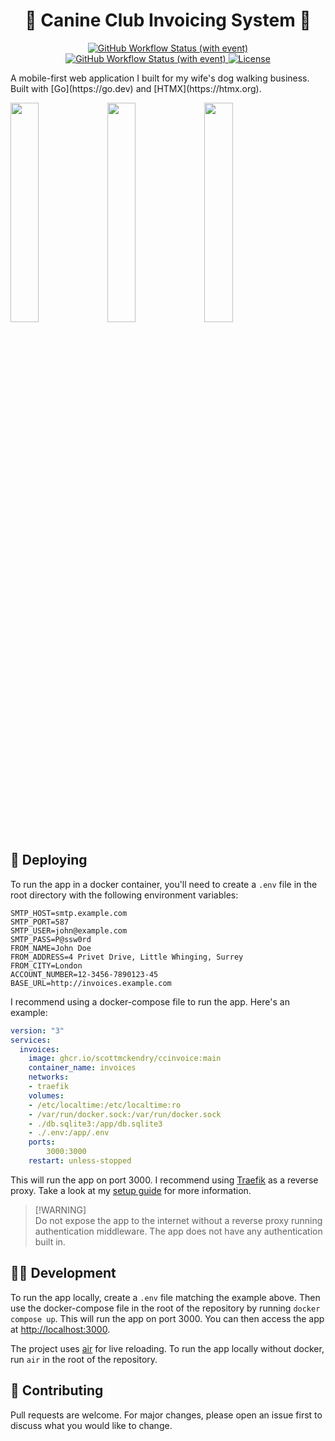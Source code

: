 <h1 align="center">💸 Canine Club Invoicing System 💸</h1>
<p align="center">
    <a href="https://github.com/scottmckendry/Windots/actions/workflows/test.yml">
        <img alt="GitHub Workflow Status (with event)" src="https://img.shields.io/github/actions/workflow/status/scottmckendry/ccinvoice/test.yml?style=for-the-badge&logo=github&label=CI&color=%237dcfff">
    </a>
    <a href="https://github.com/scottmckendry/Windots/actions/workflows/deploy.yml">
        <img alt="GitHub Workflow Status (with event)" src="https://img.shields.io/github/actions/workflow/status/scottmckendry/ccinvoice/test.yml?style=for-the-badge&logo=github&label=CD&color=%23bb9af7">
    </a>
    <a href="https://github.com/scottmckendry/ccinvoice/blob/main/LICENSE">
        <img alt="License" src="https://img.shields.io/github/license/scottmckendry/ccinvoice?style=for-the-badge&logo=github&color=%239ece6a">
    </a>
</p>
A mobile-first web application I built for my wife's dog walking business. Built with [Go](https://go.dev) and [HTMX](https://htmx.org).

<p float="left">
    <img src="https://github.com/scottmckendry/ccinvoice/assets/39483124/66412d39-31fe-45a3-8fc3-999278938b22" width="30%"/>
    <img src="https://github.com/scottmckendry/ccinvoice/assets/39483124/a27708e9-59eb-4f1f-be03-b192a5ca90c6" width="30%"/>
    <img src="https://github.com/scottmckendry/ccinvoice/assets/39483124/6c2bb986-0d8a-47f2-9bd5-19702717542f" width="30%"/>
</p>

## 🚀 Deploying
To run the app in a docker container, you'll need to create a `.env` file in the root directory with the following environment variables:
```env
SMTP_HOST=smtp.example.com
SMTP_PORT=587
SMTP_USER=john@example.com
SMTP_PASS=P@ssw0rd
FROM_NAME=John Doe
FROM_ADDRESS=4 Privet Drive, Little Whinging, Surrey
FROM_CITY=London
ACCOUNT_NUMBER=12-3456-7890123-45
BASE_URL=http://invoices.example.com
```

I recommend using a docker-compose file to run the app. Here's an example:

```yaml
version: "3"
services:
  invoices:
    image: ghcr.io/scottmckendry/ccinvoice:main
    container_name: invoices
    networks:
    - traefik
    volumes:
    - /etc/localtime:/etc/localtime:ro
    - /var/run/docker.sock:/var/run/docker.sock
    - ./db.sqlite3:/app/db.sqlite3
    - ./.env:/app/.env
    ports:
        3000:3000
    restart: unless-stopped
```

This will run the app on port 3000. I recommend using [Traefik](https://traefik.io) as a reverse proxy. Take a look at my [setup guide](https://scottmckendry.tech/posts/traefik-setup/) for more information.

> [!WARNING]\
> Do not expose the app to the internet without a reverse proxy running authentication middleware. The app does not have any authentication built in.

## 🧑‍💻 Development
To run the app locally, create a `.env` file matching the example above. Then use the docker-compose file in the root of the repository by running `docker compose up`. This will run the app on port 3000. You can then access the app at [http://localhost:3000](http://localhost:3000).

The project uses [air](https://github.com/cosmtrek/air) for live reloading. To run the app locally without docker, run `air` in the root of the repository.

## 🤝 Contributing
Pull requests are welcome. For major changes, please open an issue first to discuss what you would like to change.
